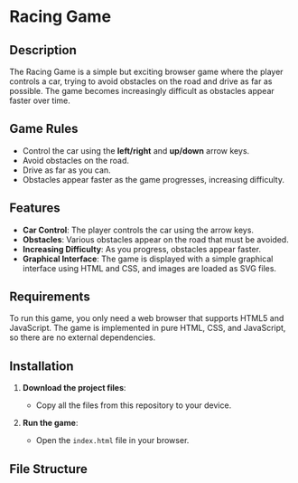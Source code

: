 # Racing Game

## Description

The Racing Game is a simple but exciting browser game where the player controls a car, trying to avoid obstacles on the road and drive as far as possible. The game becomes increasingly difficult as obstacles appear faster over time.

## Game Rules

- Control the car using the **left/right** and **up/down** arrow keys.
- Avoid obstacles on the road.
- Drive as far as you can.
- Obstacles appear faster as the game progresses, increasing difficulty.

## Features

- **Car Control**: The player controls the car using the arrow keys.
- **Obstacles**: Various obstacles appear on the road that must be avoided.
- **Increasing Difficulty**: As you progress, obstacles appear faster.
- **Graphical Interface**: The game is displayed with a simple graphical interface using HTML and CSS, and images are loaded as SVG files.

## Requirements

To run this game, you only need a web browser that supports HTML5 and JavaScript. The game is implemented in pure HTML, CSS, and JavaScript, so there are no external dependencies.

## Installation

1. **Download the project files**:
    - Copy all the files from this repository to your device.
    
2. **Run the game**:
    - Open the `index.html` file in your browser.

## File Structure

